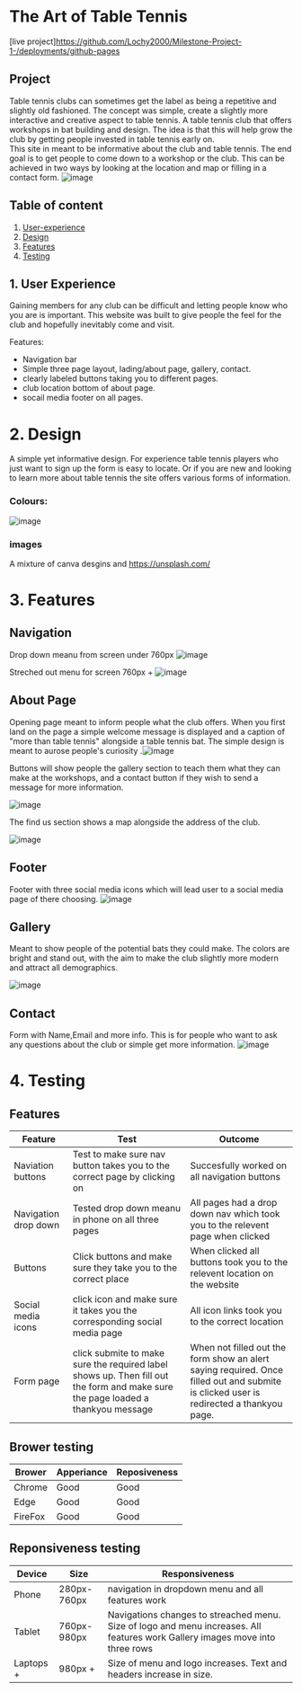 # The Art of Table Tennis
[live project]https://github.com/Lochy2000/Milestone-Project-1-/deployments/github-pages

## Project
Table tennis clubs can sometimes get the label as being a repetitive and slightly old fashioned. The concept was simple, create a slightly more interactive and creative aspect to table tennis. A table tennis club that offers workshops in bat building and design. The idea is that this will help grow the club by getting people invested in table tennis early on.  
This site in meant to be informative about the club and table tennis. The end goal is to get people to come down to a workshop or the club. This can be achieved in two ways by looking at the location and map or filling in a contact form. 
![image](https://github.com/Lochy2000/Milestone-Project-1-/assets/164012429/2ad54d2e-19c1-49a0-8e57-1446d13f9232)

## Table of content
1. [User-experience](#user-experience)
2. [Design](#design)
3. [Features](#features)
4. [Testing](#testing)


## 1. User Experience
Gaining members for any club can be difficult and letting people know who you are is important. This website was built to give people the feel for the club and hopefully inevitably come and visit. 


Features:
- Navigation bar
- Simple three page layout, lading/about page, gallery, contact.
- clearly labeled buttons taking you to different pages.
- club location bottom of about page.
- socail media footer on all pages.

# 2. Design 
A simple yet informative design. For experience table tennis players who just want to sign up the form is easy to locate. Or if you are new and looking to learn more about table tennis the site offers various forms of information.
### Colours:
![image](https://github.com/Lochy2000/Milestone-Project-1-/assets/164012429/6ac5a4c2-64a8-48f0-8268-c25f522297bf)
### images 
A mixture of canva desgins and https://unsplash.com/ 


# 3. Features

## Navigation 
Drop down meanu from screen under 760px ![image](https://github.com/Lochy2000/Milestone-Project-1-/assets/164012429/f5dee42a-547b-4989-8693-9d2a93e214fb)

Streched out menu for screen 760px + ![image](https://github.com/Lochy2000/Milestone-Project-1-/assets/164012429/9e53b9cd-e6de-4905-94c2-895b11920859)

## About Page
Opening page meant to inform people what the club offers. 
When you first land on the page a simple welcome message is displayed and a caption of "more than table tennis" alongside a table tennis bat. The simple design is meant to aurose people's curiosity
.![image](https://github.com/Lochy2000/Milestone-Project-1-/assets/164012429/7b62f3d3-e67f-4c39-aaf7-4d8fba005ca8)

Buttons will show people the gallery section to teach them what they can make at the workshops, and a contact button if they wish to send a message for more information.

![image](https://github.com/Lochy2000/Milestone-Project-1-/assets/164012429/ebe93eaa-f4c2-4538-8778-b0d0bd77463f)

The find us section shows a map alongside the address of the club. 

![image](https://github.com/Lochy2000/Milestone-Project-1-/assets/164012429/1db71d36-4d7c-4691-9e0b-4fab45fc5186)

## Footer 
Footer with three social media icons which will lead user to a social media page of there choosing. 
![image](https://github.com/Lochy2000/Milestone-Project-1-/assets/164012429/9bf6fabf-a7a0-427f-9a40-694792c98171)

## Gallery

Meant to show people of the potential bats they could make. The colors are bright and stand out, with the aim to make the club slightly more modern and attract all demographics. 

![image](https://github.com/Lochy2000/Milestone-Project-1-/assets/164012429/f20d551e-a02d-47de-8028-64b830f07bb1)

## Contact 
Form with Name,Email and more info. This is for people who want to ask any questions about the club or simple get more information.
![image](https://github.com/Lochy2000/Milestone-Project-1-/assets/164012429/0553227b-b3b1-4ee2-921e-55e720faa46d)


# 4. Testing 

## Features 

<table>
  <thead>
    <tr>
      <th> Feature </th>
      <th> Test </th>
      <th> Outcome </th>
    </tr>
  </thead>
  <tbody>
    <tr>
      <td>Naviation buttons</td>
      <td>Test to make sure nav button takes you to the correct page by clicking on</td>
      <td>Succesfully worked on all navigation buttons</td>
    </tr>
        <tr>
      <td>Navigation drop down</td>
      <td>Tested drop down meanu in phone on all three pages </td>
      <td>All pages had a drop down nav which took you to the relevent page when clicked</td>
    </tr>
        <tr>
      <td>Buttons</td>
      <td>Click buttons and make sure they take you to the correct place</td>
      <td>When clicked all buttons took you to the relevent location on the website</td>
    </tr>
          <tr>
      <td>Social media icons</td>
      <td>click icon and make sure it takes you the corresponding social media page</td>
      <td>All icon links took you to the correct location</td>
    </tr>      <tr>
      <td>Form page</td>
      <td>click submite to make sure the required label shows up. Then fill out the form and make sure the page loaded a thankyou message</td>
      <td>When not filled out the form show an alert saying required. Once filled out and submite is clicked user is redirected a thankyou page.</td>
    </tr>
  </tbody>
</table>

## Brower testing 

<table>
  <thead>
    <tr>
      <th>Brower</th>
      <th>Apperiance</th>
      <th>Reposiveness</th>
    </tr>
  </thead>
  <tbody>
    <tr>
      <td>Chrome</td>
      <td>Good</td>
      <td>Good</td>
    </tr>
        <tr>
      <td>Edge</td>
      <td>Good</td>
      <td>Good</td>
    </tr>
        <tr>
      <td>FireFox</td>
      <td>Good</td>
      <td>Good</td>
    </tr>
  </tbody>
</table>

## Reponsiveness testing

<table>
  <thead>
    <tr>
      <th>Device</th>
      <th>Size</th>
      <th>Responsiveness</th>
    </tr>
  </thead>
  <tbody>
    <tr>
      <td>Phone</td>
      <td>280px-760px</td>
      <td>navigation in dropdown menu and all features work</td>
    </tr>
    <tr>
      <td>Tablet</td>
      <td>760px-980px</td>
      <td>Navigations changes to streached menu. Size of logo and menu increases. All features work Gallery images move into three rows</td>
    </tr>
        <tr>
      <td>Laptops +</td>
      <td>980px +</td>
      <td> Size of menu and logo increases. Text and headers increase in size.</td>
    </tr>
  </tbody>
</table>





